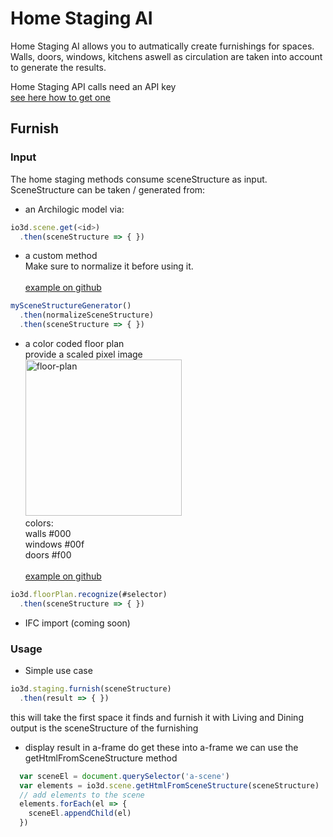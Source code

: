 # Home Staging AI

Home Staging AI allows you to autmatically create furnishings for spaces.<br>
Walls, doors, windows, kitchens aswell as circulation are taken into account to generate the results.

Home Staging API calls need an API key<br>
[see here how to get one](https://3d.io/docs/api/1/get-started-browser.html#using-publishable-api-keys)

## Furnish

### Input

The home staging methods consume sceneStructure as input.
SceneStructure can be taken / generated from:

* an Archilogic model
via:
```javascript
io3d.scene.get(<id>)
  .then(sceneStructure => { })
```

* a custom method<br>
  Make sure to normalize it before using it.<br><br>
  [example on github](https://github.com/archilogic-com/3dio-js/tree/master/examples-browser/staging/stage-room-ar)
```javascript
mySceneStructureGenerator()
  .then(normalizeSceneStructure)
  .then(sceneStructure => { })
```

* a color coded floor plan<br>
  provide a scaled pixel image<br>
  <img title="floor-plan" src="https://storage.3d.io/132f8fd0-f7e0-432a-ad21-732f3307e77e/170912-1650-8w2re2/floorplan.jpg" style="width:250px;"><br>
  colors:<br>
  walls #000<br>
  windows #00f<br>
  doors #f00<br><br>
  [example on github](https://github.com/archilogic-com/3dio-js/blob/master/examples-browser/staging/stage-floor-plan/index.html)
```javascript
io3d.floorPlan.recognize(#selector)
  .then(sceneStructure => { })
```

* IFC import (coming soon)

### Usage

* Simple use case
```javascript
io3d.staging.furnish(sceneStructure)
  .then(result => { })
```
this will take the first space it finds
and furnish it with Living and Dining
output is the sceneStructure of the furnishing

* display result in a-frame
do get these into a-frame we can use the getHtmlFromSceneStructure method
```javascript
  var sceneEl = document.querySelector('a-scene')
  var elements = io3d.scene.getHtmlFromSceneStructure(sceneStructure)
  // add elements to the scene
  elements.forEach(el => {
    sceneEl.appendChild(el)
  })
```